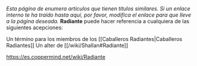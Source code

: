*Esta página de  enumera artículos que tienen títulos similares.  Si un enlace interno te ha traído hasta aquí, por favor, modifica el enlace para que lleve a la página deseada.*
**Radiante** puede hacer referencia a cualquiera de las siguientes acepciones:

Un término para los miembros de los [[Caballeros Radiantes\|Caballeros Radiantes]]
Un alter de [[/wiki/Shallan#Radiante]]


https://es.coppermind.net/wiki/Radiante